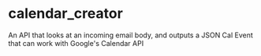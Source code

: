 # calendar_creator
An API that looks at an incoming email body, and outputs a JSON Cal Event that can work with Google's Calendar API
